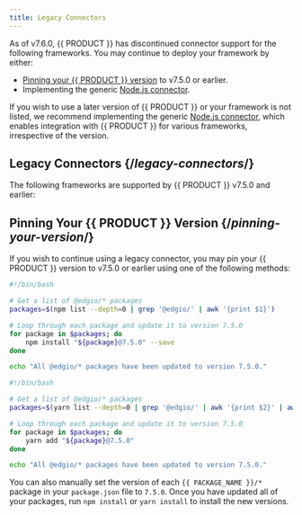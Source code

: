 ```yaml
---
title: Legacy Connectors
---
```


As of v7.6.0, {{ PRODUCT }} has discontinued connector support for the following frameworks. You may continue to deploy your framework by either:

- [Pinning your {{ PRODUCT }} version](#pinning-your-version) to v7.5.0 or earlier. 
- Implementing the generic [Node.js connector](/guides/sites_frameworks/getting_started/nodejs_connector).

If you wish to use a later version of {{ PRODUCT }} or your framework is not listed, we recommend implementing the generic [Node.js connector](/guides/sites_frameworks/getting_started/nodejs_connector), which enables integration with {{ PRODUCT }} for various frameworks, irrespective of the version.

## Legacy Connectors {/*legacy-connectors*/}

The following frameworks are supported by {{ PRODUCT }} v7.5.0 and earlier:

<V7LegacyFrameworks />


## Pinning Your {{ PRODUCT }} Version {/*pinning-your-version*/}

If you wish to continue using a legacy connector, you may pin your {{ PRODUCT }} version to v7.5.0 or earlier using one of the following methods:

<SnippetGroup>

```bash tabLabel="npm"
#!/bin/bash

# Get a list of @edgio/* packages
packages=$(npm list --depth=0 | grep '@edgio/' | awk '{print $1}')

# Loop through each package and update it to version 7.5.0
for package in $packages; do
    npm install "${package}@7.5.0" --save
done

echo "All @edgio/* packages have been updated to version 7.5.0."

```

```bash tabLabel="Yarn 1 (Classic)"
#!/bin/bash

# Get a list of @edgio/* packages
packages=$(yarn list --depth=0 | grep '@edgio/' | awk '{print $2}' | awk -F@ '{print $1}')

# Loop through each package and update it to version 7.5.0
for package in $packages; do
    yarn add "${package}@7.5.0"
done

echo "All @edgio/* packages have been updated to version 7.5.0."
```

</SnippetGroup>

You can also manually set the version of each `{{ PACKAGE_NAME }}/*` package in your `package.json` file to `7.5.0`. Once you have updated all of your packages, run `npm install` or `yarn install` to install the new versions.
